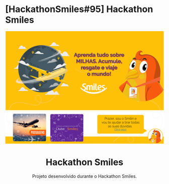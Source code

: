 # [HackathonSmiles#95] Hackathon Smiles

![sqlite](https://github.com/HackathonSmiles95/Smilin/blob/main/Doc/readm.png)

<h1 align="center">  Hackathon Smiles </h1>

  <p align="center">Projeto desenvolvido durante o  <a href"https://www.hackathonsmiles.com.br/">Hackathon Smiles</a>. </p>
